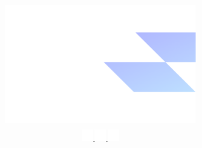 ![Profile Read Me](https://github.com/delbingeorge/delbingeorge/blob/main/assets/profile-cover-image.png?raw=true)

<div style="text-align: center;">
  <a href="https://delb.in">
    <img src="https://github.com/delbingeorge/delbingeorge/blob/main/assets/browser-logo.png?raw=true" alt="Portfolio Website" width="30" height="30">
  </a>
  <a href="https://delb.in">
    <img src="https://github.com/delbingeorge/delbingeorge/blob/main/assets/email-logo.png?raw=true" alt="Connect" width="30" height="30">
  </a>
  <a href="https://delb.in">
    <img src="https://github.com/delbingeorge/delbingeorge/blob/main/assets/linkedin-logo.png?raw=true" alt="LinkedIn" width="30" height="30">
  </a>
</div>
